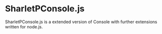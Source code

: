 # SharletPConsole.js
SharletPConsole.js is a extended version of Console with further extensions written for node.js.
